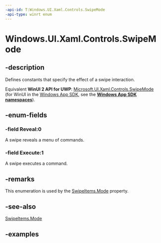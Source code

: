 ```yaml
---
-api-id: T:Windows.UI.Xaml.Controls.SwipeMode
-api-type: winrt enum
---
```


<!-- Enumeration syntax.
public enum SwipeMode : int 
-->

# Windows.UI.Xaml.Controls.SwipeMode

## -description

Defines constants that specify the effect of a swipe interaction.

Equivalent **WinUI 2 API for UWP**: [Microsoft.UI.Xaml.Controls.SwipeMode](/windows/winui/api/microsoft.ui.xaml.controls.swipemode) (for WinUI in the [Windows App SDK](/windows/apps/windows-app-sdk/), see the **[Windows App SDK namespaces](/windows/windows-app-sdk/api/winrt/)**).

## -enum-fields

### -field Reveal:0

A swipe reveals a menu of commands.

### -field Execute:1

A swipe executes a command.

## -remarks

This enumeration is used by the [SwipeItems.Mode](swipeitems_mode.md) property.

## -see-also

[SwipeItems.Mode](swipeitems_mode.md)

## -examples

